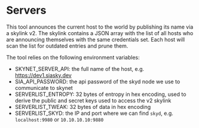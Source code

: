# Servers

This tool announces the current host to the world by publishing its name
via a skylink v2. The skylink contains a JSON array with the list of all hosts
who are announcing themselves with the same credentials set. Each host will scan
the list for outdated entries and prune them.

The tool relies on the following environment variables:
* SKYNET_SERVER_API: the full name of the host, e.g. https://dev1.siasky.dev
* SIA_API_PASSWORD: the api password of the skyd node we use to communicate to skynet
* SERVERLIST_ENTROPY: 32 bytes of entropy in hex encoding, used to derive the public and secret keys used to access the v2 skylink
* SERVERLIST_TWEAK: 32 bytes of data in hex encoding
* SERVERLIST_SKYD: the IP and port where we can find `skyd`, e.g. `localhost:9980` or `10.10.10.10:9880`
